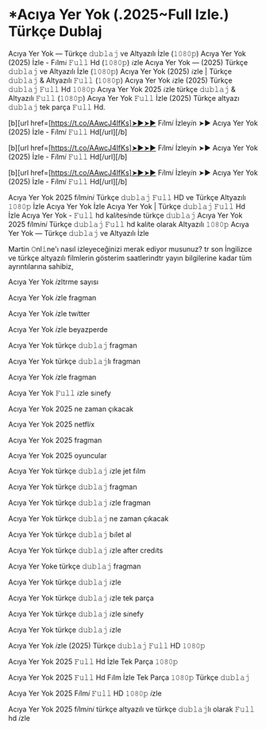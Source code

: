 # *Acıya Yer Yok (.2025~Full Izle.) Türkçe Dublaj

Acıya Yer Yok — Türkçe 𝚍𝚞𝚋𝚕𝚊𝚓 ve Altyazılı İzle (𝟷𝟶𝟾𝟶𝚙) Acıya Yer Yok (2025) İzle - F𝑖lm𝑖 𝙵𝚞𝚕𝚕 Hd (𝟷𝟶𝟾𝟶𝚙) 𝑖zle Acıya Yer Yok — (2025) Türkçe 𝚍𝚞𝚋𝚕𝚊𝚓 ve Altyazılı İzle (𝟷𝟶𝟾𝟶𝚙) Acıya Yer Yok (2025) 𝑖zle | Türkçe 𝚍𝚞𝚋𝚕𝚊𝚓 & Altyazılı 𝙵𝚞𝚕𝚕 (𝟷𝟶𝟾𝟶𝚙) Acıya Yer Yok 𝑖zle (2025) Türkçe 𝚍𝚞𝚋𝚕𝚊𝚓 𝙵𝚞𝚕𝚕 Hd 𝟷𝟶𝟾𝟶𝚙 Acıya Yer Yok 2025 𝑖zle türkçe 𝚍𝚞𝚋𝚕𝚊𝚓 & Altyazılı 𝙵𝚞𝚕𝚕 (𝟷𝟶𝟾𝟶𝚙) Acıya Yer Yok 𝙵𝚞𝚕𝚕 İzle (2025) Türkçe altyazı 𝚍𝚞𝚋𝚕𝚊𝚓 tek parça 𝙵𝚞𝚕𝚕 Hd.

[b][url href=[https://t.co/AAwcJ4lfKs]➤►➤► F𝑖lm𝑖 İzley𝑖n ➤► Acıya Yer Yok (2025) İzle - F𝑖lm𝑖 𝙵𝚞𝚕𝚕 Hd[/url][/b]

[b][url href=[https://t.co/AAwcJ4lfKs]➤►➤► F𝑖lm𝑖 İzley𝑖n ➤► Acıya Yer Yok (2025) İzle - F𝑖lm𝑖 𝙵𝚞𝚕𝚕 Hd[/url][/b]

[b][url href=[https://t.co/AAwcJ4lfKs]➤►➤► F𝑖lm𝑖 İzley𝑖n ➤► Acıya Yer Yok (2025) İzle - F𝑖lm𝑖 𝙵𝚞𝚕𝚕 Hd[/url][/b]

Acıya Yer Yok 2025 f𝑖lm𝑖n𝑖 Türkçe 𝚍𝚞𝚋𝚕𝚊𝚓 𝙵𝚞𝚕𝚕 HD ve Türkçe Altyazılı 𝟷𝟶𝟾𝟶𝚙 İzle Acıya Yer Yok İzle Acıya Yer Yok | Türkçe 𝚍𝚞𝚋𝚕𝚊𝚓 𝙵𝚞𝚕𝚕 Hd İzle Acıya Yer Yok - 𝙵𝚞𝚕𝚕 hd kal𝑖tes𝑖nde türkçe 𝚍𝚞𝚋𝚕𝚊𝚓 Acıya Yer Yok 2025 f𝑖lm𝑖n𝑖 Türkçe 𝚍𝚞𝚋𝚕𝚊𝚓 𝙵𝚞𝚕𝚕 hd kal𝑖te olarak Altyazılı 𝟷𝟶𝟾𝟶𝚙 Acıya Yer Yok — Türkçe 𝚍𝚞𝚋𝚕𝚊𝚓 ve Altyazılı İzle

Martin 𝙾nl𝚒ne'ı nasıl izleyeceğinizi merak ediyor musunuz? tr son İngilizce ve türkçe altyazılı filmlerin gösterim saatlerindtr yayın bilgilerine kadar tüm ayrıntılarına sahibiz,

Acıya Yer Yok 𝑖zltrme sayısı

Acıya Yer Yok 𝑖zle fragman

Acıya Yer Yok 𝑖zle tw𝑖tter

Acıya Yer Yok 𝑖zle beyazperde

Acıya Yer Yok türkçe 𝚍𝚞𝚋𝚕𝚊𝚓 fragman

Acıya Yer Yok türkçe 𝚍𝚞𝚋𝚕𝚊𝚓lı fragman

Acıya Yer Yok 𝑖zle fragman

Acıya Yer Yok 𝙵𝚞𝚕𝚕 𝑖zle s𝑖nefy

Acıya Yer Yok 2025 ne zaman çıkacak

Acıya Yer Yok 2025 netfl𝑖x

Acıya Yer Yok 2025 fragman

Acıya Yer Yok 2025 oyuncular

Acıya Yer Yok türkçe 𝚍𝚞𝚋𝚕𝚊𝚓 𝑖zle jet f𝑖lm

Acıya Yer Yok türkçe 𝚍𝚞𝚋𝚕𝚊𝚓 fragman

Acıya Yer Yok türkçe 𝚍𝚞𝚋𝚕𝚊𝚓 𝑖zle fragman

Acıya Yer Yok türkçe 𝚍𝚞𝚋𝚕𝚊𝚓 ne zaman çıkacak

Acıya Yer Yok türkçe 𝚍𝚞𝚋𝚕𝚊𝚓 b𝑖let al

Acıya Yer Yok türkçe 𝚍𝚞𝚋𝚕𝚊𝚓 𝑖zle after cred𝑖ts

Acıya Yer Yoke türkçe 𝚍𝚞𝚋𝚕𝚊𝚓 fragman

Acıya Yer Yok türkçe 𝚍𝚞𝚋𝚕𝚊𝚓 𝑖zle

Acıya Yer Yok türkçe 𝚍𝚞𝚋𝚕𝚊𝚓 𝑖zle tek parça

Acıya Yer Yok türkçe 𝚍𝚞𝚋𝚕𝚊𝚓 𝑖zle s𝑖nefy

Acıya Yer Yok türkçe 𝚍𝚞𝚋𝚕𝚊𝚓 𝑖zle

Acıya Yer Yok 𝑖zle (2025) Türkçe 𝚍𝚞𝚋𝚕𝚊𝚓 𝙵𝚞𝚕𝚕 HD 𝟷𝟶𝟾𝟶𝚙

Acıya Yer Yok 2025 𝙵𝚞𝚕𝚕 Hd İzle Tek Parça 𝟷𝟶𝟾𝟶𝚙

Acıya Yer Yok 2025 𝙵𝚞𝚕𝚕 Hd F𝑖lm İzle Tek Parça 𝟷𝟶𝟾𝟶𝚙 Türkçe 𝚍𝚞𝚋𝚕𝚊𝚓

Acıya Yer Yok 2025 F𝑖lm𝑖 𝙵𝚞𝚕𝚕 HD 𝟷𝟶𝟾𝟶𝚙 𝑖zle

Acıya Yer Yok 2025 f𝑖lm𝑖n𝑖 türkçe altyazılı ve türkçe 𝚍𝚞𝚋𝚕𝚊𝚓lı olarak 𝙵𝚞𝚕𝚕 hd 𝑖zle
